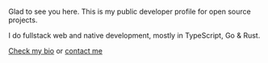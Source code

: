Glad to see you here. This is my public developer profile for open source projects.

I do fullstack web and native development, mostly in TypeScript, Go & Rust.

[Check my bio](https://bento.me/enoro) or [contact me](https://t.me/enoro)
